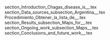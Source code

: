 section_Introduction_Chagas_disease_is__.tex
section_Data_sources_subsection_Argentina__.tex
Procedimiento_Obtener_la_lista_de__.tex
section_Results_subsection_Maps_for__.tex
section_Ongoing_work_subsection_Maps__.tex
section_Conclusions_and_future_work__.tex
